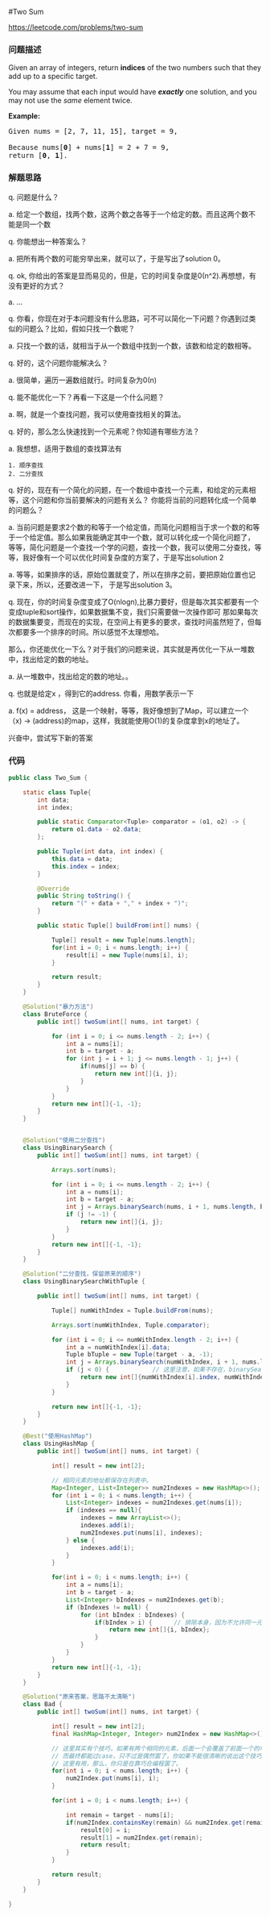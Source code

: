 #Two Sum

https://leetcode.com/problems/two-sum

### 问题描述

<p>Given an array of integers, return <strong>indices</strong> of the two numbers such that they add up to a specific target.</p>

<p>You may assume that each input would have <strong><em>exactly</em></strong> one solution, and you may not use the <em>same</em> element twice.</p>

<p><strong>Example:</strong></p>

<pre>
Given nums = [2, 7, 11, 15], target = 9,

Because nums[<strong>0</strong>] + nums[<strong>1</strong>] = 2 + 7 = 9,
return [<strong>0</strong>, <strong>1</strong>].
</pre>

### 解题思路

q. 问题是什么？

a. 给定一个数组，找两个数，这两个数之各等于一个给定的数。而且这两个数不能是同一个数

q. 你能想出一种答案么？

a. 把所有两个数的可能穷举出来，就可以了，于是写出了solution 0。

q. ok, 你给出的答案是显而易见的，但是，它的时间复杂度是0(n^2).再想想，有没有更好的方式？

a. ...

q. 你看，你现在对于本问题没有什么思路，可不可以简化一下问题？你遇到过类似的问题么？比如，假如只找一个数呢？

a. 只找一个数的话，就相当于从一个数组中找到一个数，该数和给定的数相等。

q. 好的，这个问题你能解决么？

a. 很简单，遍历一遍数组就行。时间复杂为0(n)

q. 能不能优化一下？再看一下这是一个什么问题？

a. 啊，就是一个查找问题，我可以使用查找相关的算法。

q. 好的，那么怎么快速找到一个元素呢？你知道有哪些方法？

a. 我想想，适用于数组的查找算法有

    1. 顺序查找
    2. 二分查找

q. 好的，现在有一个简化的问题，在一个数组中查找一个元素，和给定的元素相等，这个问题和你当前要解决的问题有关么？
你能将当前的问题转化成一个简单的问题么？

a. 当前问题是要求2个数的和等于一个给定值，而简化问题相当于求一个数的和等于一个给定值。那么如果我能确定其中一个数，就可以转化成一个简化问题了，
等等，简化问题是一个查找一个学的问题，查找一个数，我可以使用二分查找，等等，我好像有一个可以优化时间复杂度的方案了，于是写出solution 2

a. 等等，如果排序的话，原始位置就变了，所以在排序之前，要把原始位置也记录下来，所以，还要改进一下， 于是写出solution 3。

q. 现在，你的时间复杂度变成了O(nlogn),比暴力要好，但是每次其实都要有一个变成tuple和sort操作，如果数据集不变，我们只需要做一次操作即可
那如果每次的数据集要变，而现在的实现，在空间上有更多的要求，查找时间虽然短了，但每次都要多一个排序的时间。所以感觉不太理想哈。

那么，你还能优化一下么？对于我们的问题来说，其实就是再优化一下从一堆数中，找出给定的数的地址。

a. 从一堆数中，找出给定的数的地址。。

q. 也就是给定x ，得到它的address. 你看，用数学表示一下

a. f(x) = address， 这是一个映射，等等，我好像想到了Map，可以建立一个（x) -> (address)的map，这样，我就能使用O(1)的复杂度拿到x的地址了。

兴奋中，尝试写下新的答案




### 代码

```java
public class Two_Sum {

    static class Tuple{
        int data;
        int index;

        public static Comparator<Tuple> comparator = (o1, o2) -> {
            return o1.data - o2.data;
        };

        public Tuple(int data, int index) {
            this.data = data;
            this.index = index;
        }

        @Override
        public String toString() {
            return "(" + data + "," + index + ")";
        }

        public static Tuple[] buildFrom(int[] nums) {

            Tuple[] result = new Tuple[nums.length];
            for(int i = 0; i < nums.length; i++) {
                result[i] = new Tuple(nums[i], i);
            }

            return result;
        }
    }

    @Solution("暴力方法")
    class BruteForce {
        public int[] twoSum(int[] nums, int target) {

            for (int i = 0; i <= nums.length - 2; i++) {
                int a = nums[i];
                int b = target - a;
                for (int j = i + 1; j <= nums.length - 1; j++) {
                    if(nums[j] == b) {
                        return new int[]{i, j};
                    }
                }
            }
            return new int[]{-1, -1};
        }
    }


    @Solution("使用二分查找")
    class UsingBinarySearch {
        public int[] twoSum(int[] nums, int target) {

            Arrays.sort(nums);

            for (int i = 0; i <= nums.length - 2; i++) {
                int a = nums[i];
                int b = target - a;
                int j = Arrays.binarySearch(nums, i + 1, nums.length, b);
                if (j != -1) {
                    return new int[]{i, j};
                }
            }
            return new int[]{-1, -1};
        }
    }

    @Solution("二分查找，保留原来的顺序")
    class UsingBinarySearchWithTuple {

        public int[] twoSum(int[] nums, int target) {

            Tuple[] numWithIndex = Tuple.buildFrom(nums);

            Arrays.sort(numWithIndex, Tuple.comparator);

            for (int i = 0; i <= numWithIndex.length - 2; i++) {
                int a = numWithIndex[i].data;
                Tuple bTuple = new Tuple(target - a, -1);
                int j = Arrays.binarySearch(numWithIndex, i + 1, nums.length, bTuple, Tuple.comparator);
                if (j < 0) {            // 这里注意，如果不存在，binarySearch返回的是-(insert_position) - 1,是一个负数
                    return new int[]{numWithIndex[i].index, numWithIndex[j].index};
                }
            }

            return new int[]{-1, -1};
        }
    }

    @Best("使用HashMap")
    class UsingHashMap {
        public int[] twoSum(int[] nums, int target) {

            int[] result = new int[2];

            // 相同元素的地址都保存在列表中。
            Map<Integer, List<Integer>> num2Indexes = new HashMap<>();
            for (int i = 0; i < nums.length; i++) {
                List<Integer> indexes = num2Indexes.get(nums[i]);
                if (indexes == null){
                    indexes = new ArrayList<>();
                    indexes.add(i);
                    num2Indexes.put(nums[i], indexes);
                } else {
                    indexes.add(i);
                }
            }

            for(int i = 0; i < nums.length; i++) {
                int a = nums[i];
                int b = target - a;
                List<Integer> bIndexes = num2Indexes.get(b);
                if (bIndexes != null) {
                    for (int bIndex : bIndexes) {
                        if(bIndex > i) {      // 排除本身，因为不允许同一元素使用两次
                            return new int[]{i, bIndex};
                        }
                    }
                }
            }
            return new int[]{-1, -1};
        }
    }

    @Solution("原来答案，思路不太清晰")
    class Bad {
        public int[] twoSum(int[] nums, int target) {

            int[] result = new int[2];
            final HashMap<Integer, Integer> num2Index = new HashMap<>();

            // 这里其实有个技巧，如果有两个相同的元素，后面一个会覆盖了前面一个的地址
            // 而最终都能过case，只不过是偶然罢了，你如果不能很清晰的说出这个技巧在
            // 这里有用，那么，你只是在靠巧合编程罢了。
            for(int i = 0; i < nums.length; i++) {
                num2Index.put(nums[i], i);
            }

            for(int i = 0; i < nums.length; i++) {

                int remain = target - nums[i];
                if(num2Index.containsKey(remain) && num2Index.get(remain) != i) {   //注意这里， 可能有6 - 3 = 3的情况
                    result[0] = i;
                    result[1] = num2Index.get(remain);
                    return result;
                }
            }

            return result;
        }
    }

}
```

